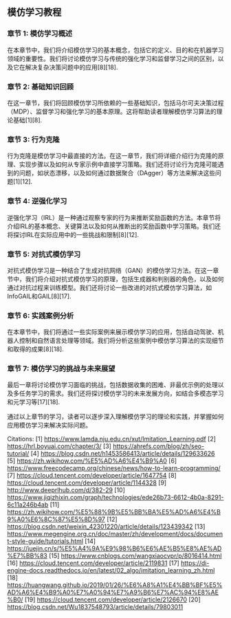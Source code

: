 ## 模仿学习教程

### 章节 1: 模仿学习概述
在本章节中，我们将介绍模仿学习的基本概念，包括它的定义、目的和在机器学习领域的重要性。我们将讨论模仿学习与传统的强化学习和监督学习之间的区别，以及它在解决复杂决策问题中的应用[8][18].

### 章节 2: 基础知识回顾
在这一章节，我们将回顾模仿学习所依赖的一些基础知识，包括马尔可夫决策过程（MDP）、监督学习和强化学习的基本原理。这将帮助读者理解模仿学习算法的理论基础[1][8].

### 章节 3: 行为克隆
行为克隆是模仿学习中最直接的方法。在这一章节，我们将详细介绍行为克隆的原理、实现步骤以及如何从专家示例中直接学习策略。我们还将讨论行为克隆可能遇到的问题，如状态漂移，以及如何通过数据聚合（DAgger）等方法来解决这些问题[1][12].

### 章节 4: 逆强化学习
逆强化学习（IRL）是一种通过观察专家的行为来推断奖励函数的方法。本章节将介绍IRL的基本概念、关键算法以及如何从推断出的奖励函数中学习策略。我们还将探讨IRL在实际应用中的一些挑战和限制[8][12].

### 章节 5: 对抗式模仿学习
对抗式模仿学习是一种结合了生成对抗网络（GAN）的模仿学习方法。在这一章节中，我们将介绍对抗式模仿学习的原理，包括生成器和判别器的角色，以及如何通过对抗过程来训练模型。我们还将讨论一些改进的对抗式模仿学习算法，如InfoGAIL和GAIL[8][17].

### 章节 6: 实践案例分析
在本章节中，我们将通过一些实际案例来展示模仿学习的应用，包括自动驾驶、机器人控制和自然语言处理等领域。我们将分析这些案例中模仿学习算法的实现细节和取得的成果[8][18].

### 章节 7: 模仿学习的挑战与未来展望
最后一章将讨论模仿学习面临的挑战，包括数据收集的困难、非最优示例的处理以及多任务学习的需求。我们还将探讨模仿学习的未来发展方向，如结合多模态学习和元学习等[17][18].

通过以上章节的学习，读者可以逐步深入理解模仿学习的理论和实践，并掌握如何应用模仿学习来解决实际问题。

Citations:
[1] https://www.lamda.nju.edu.cn/xut/Imitation_Learning.pdf
[2] https://hrl.boyuai.com/chapter/3/
[3] https://ahrefs.com/blog/zh/seo-tutorial/
[4] https://blog.csdn.net/h1453586413/article/details/129633626
[5] https://zh.wikihow.com/%E5%AD%A6%E4%B9%A0
[6] https://www.freecodecamp.org/chinese/news/how-to-learn-programming/
[7] https://cloud.tencent.com/developer/article/1647754
[8] https://cloud.tencent.com/developer/article/1144328
[9] http://www.deeprlhub.com/d/382-29
[10] https://www.jiqizhixin.com/graph/technologies/ede26b73-6612-4b0a-8291-6c11a246b4ab
[11] https://zh.wikihow.com/%E5%88%9B%E5%BB%BA%E5%AD%A6%E4%B9%A0%E6%8C%87%E5%8D%97
[12] https://blog.csdn.net/weixin_42301220/article/details/123439342
[13] https://www.megengine.org.cn/doc/master/zh/development/docs/document-style-guide/tutorials.html
[14] https://juejin.cn/s/%E5%A4%9A%E9%98%B6%E6%AE%B5%E8%AE%AD%E7%BB%83
[15] https://www.cnblogs.com/wangxiaocvpr/p/8016414.html
[16] https://cloud.tencent.com/developer/article/2119831
[17] https://di-engine-docs.readthedocs.io/en/latest/02_algo/imitation_learning_zh.html
[18] https://huangwang.github.io/2019/01/26/%E6%A8%A1%E4%BB%BF%E5%AD%A6%E4%B9%A0%E7%A0%94%E7%A9%B6%E7%AC%94%E8%AE%B0/
[19] https://cloud.tencent.com/developer/article/2126670
[20] https://blog.csdn.net/Wu1837548793/article/details/79803011
